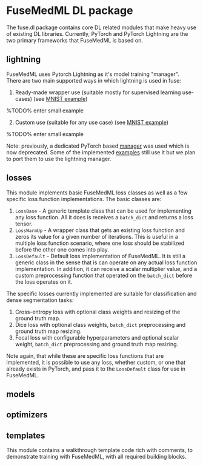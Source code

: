 # FuseMedML DL package

The fuse.dl package contains core DL related modules that make heavy use of existing DL libraries. Currently, PyTorch and PyTorch Lightning are the two primary frameworks that FuseMedML is based on.

## lightning
FuseMedML uses Pytorch Lightning as it's model training "manager".  
There are two main supported ways in which lightning is used in fuse:
1. Ready-made wrapper use (suitable mostly for supervised learning use-cases)
(see [MNIST example](../examples/fuse_examples/imaging/classification/mnist/run_mnist.py))

%TODO% enter small example
    
2. Custom use (suitable for any use case)
(see [MNIST example](../examples/fuse_examples/imaging/classification/mnist/run_mnist_custom_pl_imp.py))

%TODO% enter small example

Note: previously, a dedicated PyTorch based [manager](manager) was used which is now deprecated. Some of the implemented [examples](../examples) still use it but we plan to port them to use the lightning manager.

## losses
This module implements basic FuseMedML loss classes as well as a few specific loss function implementations.
The basic classes are:  
1. `LossBase` - A generic template class that can be used for implementing any loss function. All it does is receives a `batch_dict` and returns a loss tensor.
2. `LossWarmUp` - A wrapper class that gets an existing loss function and zeros its value for a given number of iterations. This is useful in a multiple loss function scenario, where one loss should be stabilized before the other one comes into play.
3. `LossDefault` - Default loss implementation of FuseMedML. It is still a generic class in the sense that is can operate on any actual loss function implementation. In addition, it can receive a scalar multiplier value, and a custom preprocessing function that operated on the `batch_dict` before the loss operates on it.

The specific losses currently implemented are suitable for classification and dense segmentation tasks:  
1. Cross-entropy loss with optional class weights and resizing of the ground truth map.
2. Dice loss with optional class weights, `batch_dict` preprocessing and ground truth map resizing. 
3. Focal loss with configurable hyperparameters and optional scalar weight, `batch_dict` preprocessing and ground truth map resizing.  

Note again, that while these are specific loss functions that are implemented, it is possible to use any loss, whether custom, or one that already exists in PyTorch, and pass it to the `LossDefault` class for use in FuseMedML.

## models

## optimizers

## templates
This module contains a walkthrough template code rich with comments, to demonstrate training with FuseMedML, with all required building blocks.
